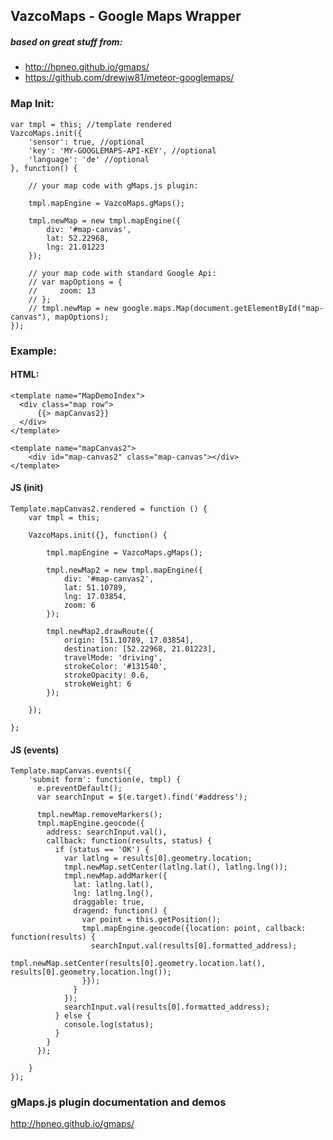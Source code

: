 ## VazcoMaps - Google Maps Wrapper
##### based on great stuff from: 
- <a href="http://hpneo.github.io/gmaps/">http://hpneo.github.io/gmaps/</a>
- <a href="https://github.com/drewjw81/meteor-googlemaps/">https://github.com/drewjw81/meteor-googlemaps/</a>

### Map Init:

    var tmpl = this; //template rendered
    VazcoMaps.init({
        'sensor': true, //optional
        'key': 'MY-GOOGLEMAPS-API-KEY', //optional
        'language': 'de' //optional
    }, function() {
    
        // your map code with gMaps.js plugin:
        
        tmpl.mapEngine = VazcoMaps.gMaps();

        tmpl.newMap = new tmpl.mapEngine({
            div: '#map-canvas',
            lat: 52.22968,
            lng: 21.01223
        });
        
        // your map code with standard Google Api:
        // var mapOptions = {
        //     zoom: 13
        // };
        // tmpl.newMap = new google.maps.Map(document.getElementById("map-canvas"), mapOptions);
    });

### Example:

#### HTML:

    <template name="MapDemoIndex">
      <div class="map row">
          {{> mapCanvas2}}
      </div>
    </template>
    
    <template name="mapCanvas2">
        <div id="map-canvas2" class="map-canvas"></div>
    </template>
    
#### JS (init)

    Template.mapCanvas2.rendered = function () {
        var tmpl = this;

        VazcoMaps.init({}, function() {
    
            tmpl.mapEngine = VazcoMaps.gMaps();
    
            tmpl.newMap2 = new tmpl.mapEngine({ 
                div: '#map-canvas2',
                lat: 51.10789,
                lng: 17.03854,
                zoom: 6
            });
    
            tmpl.newMap2.drawRoute({
                origin: [51.10789, 17.03854],
                destination: [52.22968, 21.01223],
                travelMode: 'driving',
                strokeColor: '#131540',
                strokeOpacity: 0.6,
                strokeWeight: 6
            });
    
        });

    };
    
#### JS (events)

    Template.mapCanvas.events({
        'submit form': function(e, tmpl) {
          e.preventDefault();
          var searchInput = $(e.target).find('#address');
          
          tmpl.newMap.removeMarkers();
          tmpl.mapEngine.geocode({
            address: searchInput.val(),
            callback: function(results, status) {
              if (status == 'OK') {
                var latlng = results[0].geometry.location;
                tmpl.newMap.setCenter(latlng.lat(), latlng.lng());
                tmpl.newMap.addMarker({
                  lat: latlng.lat(),
                  lng: latlng.lng(),
                  draggable: true,
                  dragend: function() {
                    var point = this.getPosition();
                    tmpl.mapEngine.geocode({location: point, callback: function(results) {
                      searchInput.val(results[0].formatted_address);
                      tmpl.newMap.setCenter(results[0].geometry.location.lat(), results[0].geometry.location.lng());
                    }});
                  }
                });
                searchInput.val(results[0].formatted_address);
              } else {
                console.log(status);
              }
            }
          });
          
        }
    });
    
### gMaps.js plugin documentation and demos
<a href="http://hpneo.github.io/gmaps/">http://hpneo.github.io/gmaps/</a>